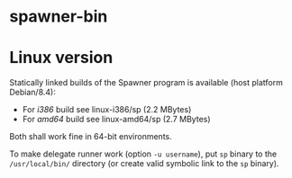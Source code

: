 # spawner-bin

Linux version
=======
Statically linked builds of the Spawner program is available (host platform Debian/8.4):
* For *i386* build see linux-i386/sp (2.2 MBytes)
* For *amd64* build see linux-amd64/sp (2.7 MBytes)

Both shall work fine in 64-bit environments.

To make delegate runner work (option `-u username`), put `sp` binary to the `/usr/local/bin/` directory (or create valid symbolic link to the `sp` binary).
